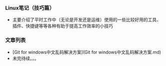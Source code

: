 ### Linux笔记（技巧篇）
- 主要介绍了平时工作中（无论是开发还是运维）使用的一些比较好用的工具、插件、快捷键等等各种有助于提高工作效率的小技巧 

### 文章列表
- [Git for windows中文乱码解决方案](Git for windows中文乱码解决方案.md)
- 未完待续。。。
